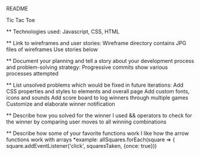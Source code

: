 README

Tic Tac Toe

** Technologies used:
    Javascript, CSS, HTML
    
** Link to wireframes and user stories:
    Wireframe directory contains JPG files of wireframes
    Use stories below
    
** Document your planning and tell a story about your development process and problem-solving strategy:
    Progressive commits show various processes attempted
    
** List unsolved problems which would be fixed in future iterations:
    Add CSS properties and styles to elements and overall page
    Add custom fonts, icons and sounds
    Add score board to log winners through multiple games
    Customize and elaborate winner notification
    
** Describe how you solved for the winner
    I used && operators to check for the winner by comparing user moves to all winning combinations
    
** Describe how some of your favorite functions work
    I like how the arrow functions work with arrays 
        *example: allSquares.forEach(square => {
        square.addEventListener('click', squaresTaken, {once: true}))
